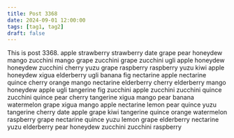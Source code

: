 ```yaml
---
title: Post 3368
date: 2024-09-01 12:00:00
tags: [tag1, tag2]
draft: false
---
```

This is post 3368.
apple
strawberry
strawberry
date
grape
pear
honeydew
mango
zucchini
mango
grape
zucchini
grape
zucchini
ugli
apple
honeydew
honeydew
zucchini
cherry
yuzu
grape
raspberry
raspberry
yuzu
kiwi
apple
honeydew
xigua
elderberry
ugli
banana
fig
nectarine
apple
nectarine
quince
cherry
orange
mango
nectarine
elderberry
cherry
elderberry
mango
honeydew
apple
ugli
tangerine
fig
zucchini
apple
zucchini
zucchini
quince
zucchini
quince
pear
cherry
tangerine
xigua
mango
pear
banana
watermelon
grape
xigua
mango
apple
nectarine
lemon
pear
quince
yuzu
tangerine
cherry
date
apple
grape
kiwi
tangerine
quince
orange
watermelon
raspberry
grape
nectarine
quince
yuzu
lemon
grape
elderberry
nectarine
yuzu
elderberry
pear
honeydew
zucchini
zucchini
raspberry
